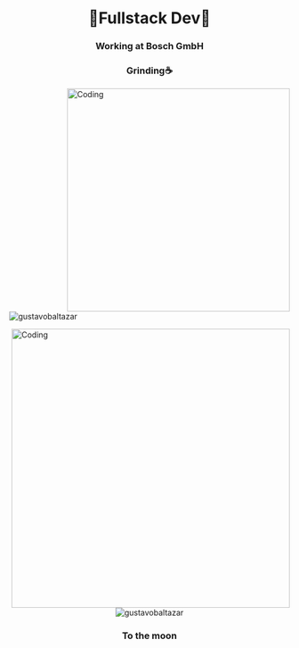 <h1 align="center">🚀Fullstack Dev🚀</h3>

<div align="center">
  
  <h3> Working at Bosch GmbH </h2>
  <h3> Grinding☕ </h2>
  
  
</div>

<img align="right" alt="Coding" width="400" src="https://i.gifer.com/1fZF.gif"> 
<p align="left"> <img src="https://komarev.com/ghpvc/?username=gustavobaltazar&label=Profile%20views&color=0e75b6&style=flat" alt="gustavobaltazar" /> </p>
 <div>
  <img align="right" alt="Coding" width="500" src="https://media.tenor.com/07m1QOxv-dIAAAAM/m%C3%A1quina-produtiva075.gif">
</div>

 ```javascript
const profile = {
  name: "Gustavo Baltazar",
  game: "The Last of Us II",
  tech: {
    programming: ['TS'],
    frontend: ['React', 'Tailwindcss'],
    backend: ['Node', 'tRPC', 'Express']
  },
  language: {
    portuguese: true,
    english: true,
  }
}
```
<div>
    <p align="center"><img  src="https://github-readme-streak-stats.herokuapp.com/?user=gustavobaltazar&theme=tokyonight" alt="gustavobaltazar" /></p>
</div>

<div align="center">
  <h3>To the moon</h3>
</div>
